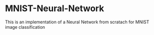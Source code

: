 # MNIST-Neural-Network
This is an implementation of a Neural Network from scratach for MNIST image classification
